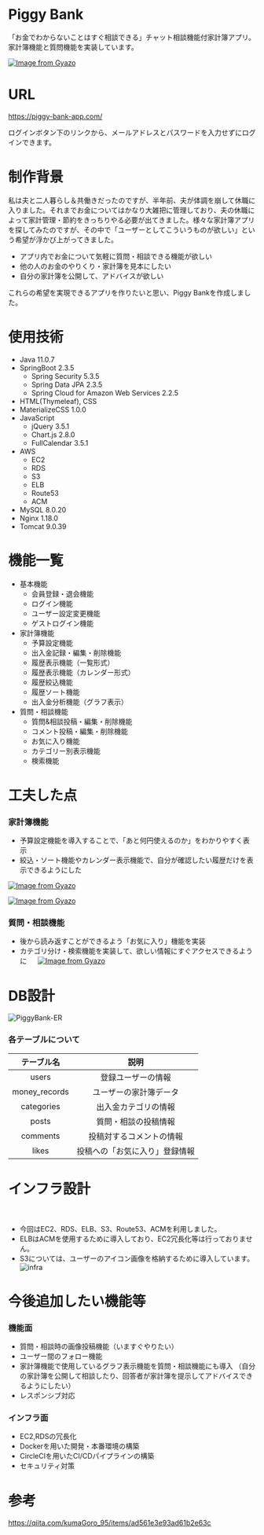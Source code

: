 # Piggy Bank
 
 「お金でわからないことはすぐ相談できる」チャット相談機能付家計簿アプリ。家計簿機能と質問機能を実装しています。
  
[![Image from Gyazo](https://i.gyazo.com/987d86e72e7e6db6e69a2790d79f9955.gif)](https://gyazo.com/987d86e72e7e6db6e69a2790d79f9955)

 
# URL
 
 https://piggy-bank-app.com/
 
 ログインボタン下のリンクから、メールアドレスとパスワードを入力せずにログインできます。
 
 
# 制作背景
私は夫と二人暮らし＆共働きだったのですが、半年前、夫が体調を崩して休職に入りました。それまでお金についてはかなり大雑把に管理しており、夫の休職によって家計管理・節約をきっちりやる必要が出てきました。様々な家計簿アプリを探してみたのですが、その中で「ユーザーとしてこういうものが欲しい」という希望が浮かび上がってきました。

- アプリ内でお金について気軽に質問・相談できる機能が欲しい
- 他の人のお金のやりくり・家計簿を見本にしたい
- 自分の家計簿を公開して、アドバイスが欲しい

これらの希望を実現できるアプリを作りたいと思い、Piggy Bankを作成しました。

 
 # 使用技術
  
- Java 11.0.7
- SpringBoot 2.3.5
  - Spring Security 5.3.5
  - Spring Data JPA 2.3.5
  - Spring Cloud for Amazon Web Services 2.2.5
- HTML(Thymeleaf), CSS
- MaterializeCSS 1.0.0
- JavaScript
  - jQuery 3.5.1
  - Chart.js 2.8.0
  - FullCalendar 3.5.1
- AWS
  - EC2
  - RDS
  - S3
  - ELB
  - Route53
  - ACM
- MySQL 8.0.20
- Nginx 1.18.0
- Tomcat 9.0.39

 
# 機能一覧
- 基本機能
  - 会員登録・退会機能
  - ログイン機能
  - ユーザー設定変更機能
  - ゲストログイン機能
- 家計簿機能
  - 予算設定機能
  - 出入金記録・編集・削除機能
  - 履歴表示機能（一覧形式）
  - 履歴表示機能（カレンダー形式）
  - 履歴絞込機能
  - 履歴ソート機能
  - 出入金分析機能（グラフ表示）
- 質問・相談機能
  - 質問&相談投稿・編集・削除機能
  - コメント投稿・編集・削除機能
  - お気に入り機能
  - カテゴリー別表示機能
  - 検索機能

 
# 工夫した点
### 家計簿機能
- 予算設定機能を導入することで、「あと何円使えるのか」をわかりやすく表示
- 絞込・ソート機能やカレンダー表示機能で、自分が確認したい履歴だけを表示できるようにした

[![Image from Gyazo](https://i.gyazo.com/8fbbdb9d6cd753ce73917b4faa42e0b8.gif)](https://gyazo.com/8fbbdb9d6cd753ce73917b4faa42e0b8)

[![Image from Gyazo](https://i.gyazo.com/4f3d9a44dc279d8f67a28dd20b706735.gif)](https://gyazo.com/4f3d9a44dc279d8f67a28dd20b706735)

### 質問・相談機能
- 後から読み返すことができるよう「お気に入り」機能を実装
- カテゴリ分け・検索機能を実装して、欲しい情報にすぐアクセスできるように
　
[![Image from Gyazo](https://i.gyazo.com/810e609ab4f31426091eb2c2af64d133.gif)](https://gyazo.com/810e609ab4f31426091eb2c2af64d133)

 
# DB設計
![PiggyBank-ER](https://user-images.githubusercontent.com/68217595/110123954-de54cb00-7e04-11eb-972b-07fa671da904.png)

### 各テーブルについて
| テーブル名 | 説明 |
|:-:|:-:|
| users | 登録ユーザーの情報 |
| money_records | ユーザーの家計簿データ |
| categories | 出入金カテゴリの情報 |
| posts | 質問・相談の投稿情報 |
| comments | 投稿対するコメントの情報 |
| likes | 投稿への「お気に入り」登録情報 |

 
# インフラ設計
　
- 今回はEC2、RDS、ELB、S3、Route53、ACMを利用しました。
- ELBはACMを使用するために導入しており、EC2冗長化等は行っておりません。
- S3については、ユーザーのアイコン画像を格納するために導入しています。
![infra](https://user-images.githubusercontent.com/68217595/110447290-6c7dc980-8103-11eb-9ec9-7cc39b703b8b.png)

 
# 今後追加したい機能等
### 機能面
- 質問・相談時の画像投稿機能（いますぐやりたい）
- ユーザー間のフォロー機能
- 家計簿機能で使用しているグラフ表示機能を質問・相談機能にも導入 （自分の家計簿を公開して相談したり、回答者が家計簿を提示してアドバイスできるようにしたい）
- レスポンシブ対応
### インフラ面
- EC2,RDSの冗長化
- Dockerを用いた開発・本番環境の構築
- CircleCIを用いたCI/CDパイプラインの構築
- セキュリティ対策

# 参考
https://qiita.com/kumaGoro_95/items/ad561e3e93ad61b2e63c
